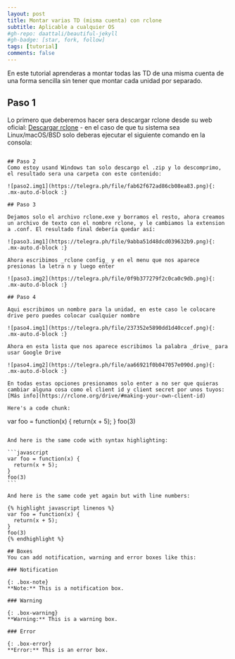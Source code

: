 ```yaml
---
layout: post
title: Montar varias TD (misma cuenta) con rclone
subtitle: Aplicable a cualquier OS
#gh-repo: daattali/beautiful-jekyll
#gh-badge: [star, fork, follow]
tags: [tutorial]
comments: false
---
```


En este tutorial aprenderas a montar todas las TD de una misma cuenta de una forma sencilla sin tener que montar cada unidad por separado.

## Paso 1

Lo primero que deberemos hacer sera descargar rclone desde su web oficial: [Descargar rclone](https://rclone.org/downloads/) - en el caso de que tu sistema sea Linux/macOS/BSD solo deberas ejecutar el siguiente comando en la consola: 

~~~ curl https://rclone.org/install.sh | sudo bash~~~

## Paso 2
Como estoy usand Windows tan solo descargo el .zip y lo descomprimo, el resultado sera una carpeta con este contenido:

![paso2.img1](https://telegra.ph/file/fab62f672ad86cb08ea83.png){: .mx-auto.d-block :}

## Paso 3

Dejamos solo el archivo rclone.exe y borramos el resto, ahora creamos un archivo de texto con el nombre rclone, y le cambiamos la extension a .conf. El resultado final debería quedar así:

![paso3.img1](https://telegra.ph/file/9abba51d48dcd039632b9.png){: .mx-auto.d-block :}

Ahora escribimos _rclone config_ y en el menu que nos aparece presionas la letra n y luego enter

![paso3.img2](https://telegra.ph/file/0f9b377279f2c0ca0c9db.png){: .mx-auto.d-block :}

## Paso 4

Aqui escribimos un nombre para la unidad, en este caso le colocare drive pero puedes colocar cualquier nombre

![paso4.img1](https://telegra.ph/file/237352e5890dd1d40ccef.png){: .mx-auto.d-block :}

Ahora en esta lista que nos aparece escribimos la palabra _drive_ para usar Google Drive

![paso4.img2](https://telegra.ph/file/aa66921f0b047057e090d.png){: .mx-auto.d-block :}

En todas estas opciones presionamos solo enter a no ser que quieras cambiar alguna cosa como el client id y client secret por unos tuyos: [Más info](https://rclone.org/drive/#making-your-own-client-id)

Here's a code chunk:

~~~
var foo = function(x) {
  return(x + 5);
}
foo(3)
~~~

And here is the same code with syntax highlighting:

```javascript
var foo = function(x) {
  return(x + 5);
}
foo(3)
```

And here is the same code yet again but with line numbers:

{% highlight javascript linenos %}
var foo = function(x) {
  return(x + 5);
}
foo(3)
{% endhighlight %}

## Boxes
You can add notification, warning and error boxes like this:

### Notification

{: .box-note}
**Note:** This is a notification box.

### Warning

{: .box-warning}
**Warning:** This is a warning box.

### Error

{: .box-error}
**Error:** This is an error box.
